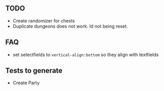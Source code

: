 ## TODO

* Create randomizer for chests
* Duplicate dungeons does not work. Id not being reset.

## FAQ

* set selectfields to `vertical-align:bottom` so they align with textfields


## Tests to generate
* Create Party




